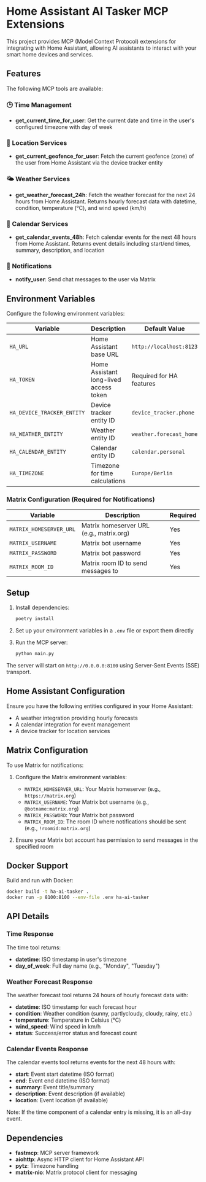 # Home Assistant AI Tasker MCP Extensions

This project provides MCP (Model Context Protocol) extensions for integrating with Home Assistant, allowing AI assistants to interact with your smart home devices and services.

## Features

The following MCP tools are available:

### 🕒 Time Management
- **get_current_time_for_user**: Get the current date and time in the user's configured timezone with day of week

### 📍 Location Services  
- **get_current_geofence_for_user**: Fetch the current geofence (zone) of the user from Home Assistant via the device tracker entity

### 🌤️ Weather Services
- **get_weather_forecast_24h**: Fetch the weather forecast for the next 24 hours from Home Assistant. Returns hourly forecast data with datetime, condition, temperature (°C), and wind speed (km/h)

### 📅 Calendar Services
- **get_calendar_events_48h**: Fetch calendar events for the next 48 hours from Home Assistant. Returns event details including start/end times, summary, description, and location

### 📱 Notifications
- **notify_user**: Send chat messages to the user via Matrix

## Environment Variables

Configure the following environment variables:

| Variable                   | Description                            | Default Value            |
|----------------------------|----------------------------------------|--------------------------|
| `HA_URL`                   | Home Assistant base URL                | `http://localhost:8123`  |
| `HA_TOKEN`                 | Home Assistant long-lived access token | Required for HA features |
| `HA_DEVICE_TRACKER_ENTITY` | Device tracker entity ID               | `device_tracker.phone`   |
| `HA_WEATHER_ENTITY`        | Weather entity ID                      | `weather.forecast_home`  |
| `HA_CALENDAR_ENTITY`       | Calendar entity ID                     | `calendar.personal`      |
| `HA_TIMEZONE`              | Timezone for time calculations         | `Europe/Berlin`          |

### Matrix Configuration (Required for Notifications)

| Variable                | Description                              | Required |
|-------------------------|------------------------------------------|----------|
| `MATRIX_HOMESERVER_URL` | Matrix homeserver URL (e.g., matrix.org) | Yes      |
| `MATRIX_USERNAME`       | Matrix bot username                      | Yes      |
| `MATRIX_PASSWORD`       | Matrix bot password                      | Yes      |
| `MATRIX_ROOM_ID`        | Matrix room ID to send messages to       | Yes      |

## Setup

1. Install dependencies:
   ```bash
   poetry install
   ```

2. Set up your environment variables in a `.env` file or export them directly

3. Run the MCP server:
   ```bash
   python main.py
   ```

The server will start on `http://0.0.0.0:8100` using Server-Sent Events (SSE) transport.

## Home Assistant Configuration

Ensure you have the following entities configured in your Home Assistant:

- A weather integration providing hourly forecasts
- A calendar integration for event management
- A device tracker for location services

## Matrix Configuration

To use Matrix for notifications:

1. Configure the Matrix environment variables:
   - `MATRIX_HOMESERVER_URL`: Your Matrix homeserver (e.g., `https://matrix.org`)
   - `MATRIX_USERNAME`: Your Matrix bot username (e.g., `@botname:matrix.org`)
   - `MATRIX_PASSWORD`: Your Matrix bot password
   - `MATRIX_ROOM_ID`: The room ID where notifications should be sent (e.g., `!roomid:matrix.org`)

2. Ensure your Matrix bot account has permission to send messages in the specified room

## Docker Support

Build and run with Docker:

```bash
docker build -t ha-ai-tasker .
docker run -p 8100:8100 --env-file .env ha-ai-tasker
```

## API Details

### Time Response

The time tool returns:
- **datetime**: ISO timestamp in user's timezone
- **day_of_week**: Full day name (e.g., "Monday", "Tuesday")

### Weather Forecast Response

The weather forecast tool returns 24 hours of hourly forecast data with:
- **datetime**: ISO timestamp for each forecast hour
- **condition**: Weather condition (sunny, partlycloudy, cloudy, rainy, etc.)
- **temperature**: Temperature in Celsius (°C)
- **wind_speed**: Wind speed in km/h
- **status**: Success/error status and forecast count

### Calendar Events Response

The calendar events tool returns events for the next 48 hours with:
- **start**: Event start datetime (ISO format)
- **end**: Event end datetime (ISO format)
- **summary**: Event title/summary
- **description**: Event description (if available)
- **location**: Event location (if available)

Note: If the time component of a calendar entry is missing, it is an all-day event.

## Dependencies

- **fastmcp**: MCP server framework
- **aiohttp**: Async HTTP client for Home Assistant API
- **pytz**: Timezone handling
- **matrix-nio**: Matrix protocol client for messaging
